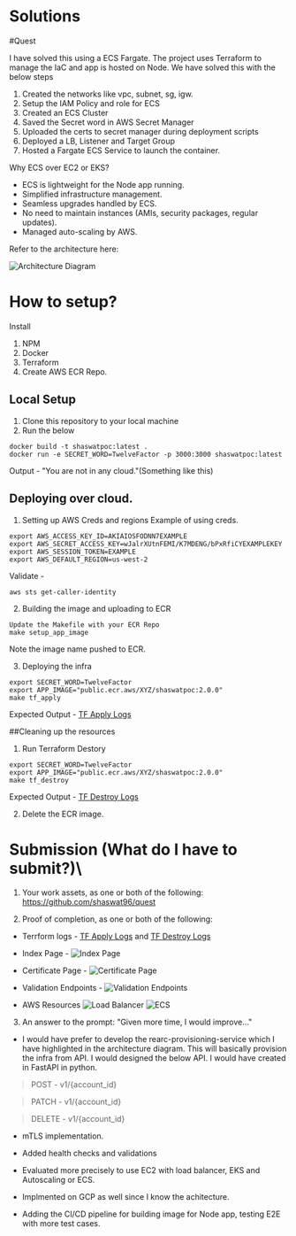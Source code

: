 # Solutions

#Quest

I have solved this using a ECS Fargate. The project uses Terraform to manage the IaC and app is hosted on Node. We have solved this with the below steps
1. Created the networks like vpc, subnet, sg, igw.
2. Setup the IAM Policy and role for ECS
3. Created an ECS Cluster
4. Saved the Secret word in AWS Secret Manager
5. Uploaded the certs to secret manager during deployment scripts
6. Deployed a LB, Listener and Target Group
7. Hosted a Fargate ECS Service to launch the container.

Why ECS over EC2 or EKS?
- ECS is lightweight for the Node app running.
- Simplified infrastructure management.
- Seamless upgrades handled by ECS.
- No need to maintain instances (AMIs, security packages, regular updates).
- Managed auto-scaling by AWS. 


Refer to the architecture here:

![Architecture Diagram](solution/architecture.drawio.png)

# How to setup?

Install
1. NPM 
2. Docker
3. Terraform
4. Create AWS ECR Repo.

## Local Setup

1. Clone this repository to your local machine
2. Run the below
```
docker build -t shaswatpoc:latest .
docker run -e SECRET_WORD=TwelveFactor -p 3000:3000 shaswatpoc:latest
```

Output - 
"You are not in any cloud."(Something like this)

## Deploying over cloud.
1. Setting up AWS Creds and regions
Example of using creds.
```
export AWS_ACCESS_KEY_ID=AKIAIOSFODNN7EXAMPLE
export AWS_SECRET_ACCESS_KEY=wJalrXUtnFEMI/K7MDENG/bPxRfiCYEXAMPLEKEY
export AWS_SESSION_TOKEN=EXAMPLE
export AWS_DEFAULT_REGION=us-west-2
``` 

Validate - 
```
aws sts get-caller-identity
```

2. Building the image and uploading to ECR

```
Update the Makefile with your ECR Repo
make setup_app_image
```

Note the image name pushed to ECR.

3. Deploying the infra
```
export SECRET_WORD=TwelveFactor
export APP_IMAGE="public.ecr.aws/XYZ/shaswatpoc:2.0.0"
make tf_apply

```
Expected Output - [TF Apply Logs](solution/terraform_apply.logs)


##Cleaning up the resources
1. Run Terraform Destory
```
export SECRET_WORD=TwelveFactor
export APP_IMAGE="public.ecr.aws/XYZ/shaswatpoc:2.0.0"
make tf_destroy
```

Expected Output - [TF Destroy Logs](solution/terraform_destroy.logs)

2. Delete the ECR image.

# Submission (What do I have to submit?)\

1. Your work assets, as one or both of the following: https://github.com/shaswat96/quest

2. Proof of completion, as one or both of the following:
- Terrform logs - [TF Apply Logs](solution/terraform_apply.logs) and [TF Destroy Logs](solution/terraform_destroy.logs)

- Index Page - ![Index Page](solution/index_page.jpeg)

- Certificate Page - ![Certificate Page](solution/certificate.png)

- Validation Endpoints - ![Validation Endpoints](solution/validation_endpoints.jpeg)

- AWS Resources
![Load Balancer](solution/loadbalancer.png)
![ECS](solution/ECSCluster.png)

3. An answer to the prompt: "Given more time, I would improve..."
- I would have prefer to develop the rearc-provisioning-service which I have highlighted in the architecture diagram. This will basically provision the infra from API. I would designed the below API. I would have created in FastAPI in python.
> POST - v1/{account_id}

> PATCH - v1/{account_id}

> DELETE - v1/{account_id}


- mTLS implementation. 

- Added health checks and validations

- Evaluated more precisely to use EC2 with load balancer, EKS and Autoscaling or ECS. 

- Implmented on GCP as well since I know the achitecture.

- Adding the CI/CD pipeline for building image for Node app, testing E2E with more test cases. 
